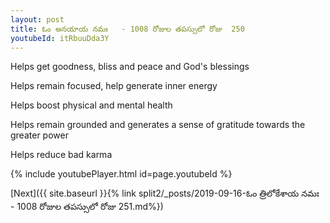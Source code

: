 ```yaml
---
layout: post
title: ఓం అనయాయ నమః   - 1008 రోజుల తపస్సులో రోజు  250
youtubeId: itRbuuDda3Y
---
```

 
 
Helps get goodness, bliss and peace and God's blessings
 
Helps remain focused, help generate inner energy 
 
Helps boost physical and mental health 
 
Helps remain grounded and generates a sense of gratitude towards the greater power 
 
Helps reduce bad karma
 
 
 
 


{% include youtubePlayer.html id=page.youtubeId %}
 
[Next]({{ site.baseurl }}{% link  split2/_posts/2019-09-16-ఓం త్రిలోకేశాయ నమః  - 1008 రోజుల తపస్సులో రోజు  251.md%})
 
